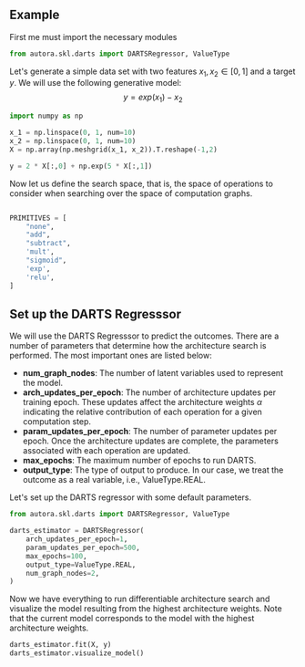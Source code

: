 ## Example

First me must import the necessary modules

```python
from autora.skl.darts import DARTSRegressor, ValueType
```

Let's generate a simple data set with two features $x_1, x_2 \in [0, 1]$ and a target $y$. We will use the following generative model: 
$$y = exp(x_1) - x_2$$

```python
import numpy as np

x_1 = np.linspace(0, 1, num=10)
x_2 = np.linspace(0, 1, num=10)
X = np.array(np.meshgrid(x_1, x_2)).T.reshape(-1,2)

y = 2 * X[:,0] + np.exp(5 * X[:,1])
```

Now let us define the search space, that is, the space of operations to consider when searching over the space of computation graphs.

```python

PRIMITIVES = [
    "none",
    "add",
    "subtract",
    'mult',
    "sigmoid",
    'exp',
    'relu',
]

```

## Set up the DARTS Regresssor

We will use the DARTS Regresssor to predict the outcomes. There are a number of parameters that determine how the architecture search is performed. The most important ones are listed below:

- **num_graph_nodes**: The number of latent variables used to represent the model.
- **arch_updates_per_epoch**: The number of architecture updates per training epoch. These updates affect the architecture weights $\alpha$ indicating the relative contribution of each operation for a given computation step.
- **param_updates_per_epoch**: The number of parameter updates per epoch. Once the architecture updates are complete, the parameters associated with each operation are updated.
- **max_epochs**: The maximum number of epochs to run DARTS.
- **output_type**: The type of output to produce. In our case, we treat the outcome as a real variable, i.e., ValueType.REAL.

Let's set up the DARTS regressor with some default parameters.

```python
from autora.skl.darts import DARTSRegressor, ValueType

darts_estimator = DARTSRegressor(
    arch_updates_per_epoch=1,
    param_updates_per_epoch=500,
    max_epochs=100,
    output_type=ValueType.REAL,
    num_graph_nodes=2,
)
```

Now we have everything to run differentiable architecture search and visualize the model resulting from the highest architecture weights. Note that the current model corresponds to the model with the highest architecture weights.

```python
darts_estimator.fit(X, y)
darts_estimator.visualize_model()
```
